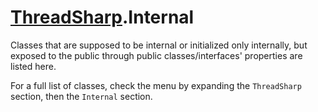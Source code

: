 # [ThreadSharp](../).Internal

Classes that are supposed to be internal or initialized only internally, but exposed to the public through public classes/interfaces' properties are listed here.

For a full list of classes, check the menu by expanding the `ThreadSharp` section, then the `Internal` section.